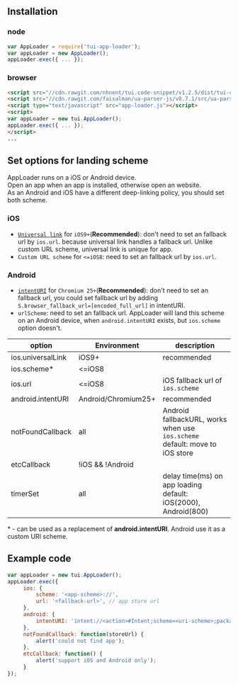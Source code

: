 ## Installation

### node

```javascript
var AppLoader = require('tui-app-loader');
var appLoader = new AppLoader();
appLoader.exec({ ... });
```

### browser
```html
<script src="//cdn.rawgit.com/nhnent/tui.code-snippet/v1.2.5/dist/tui-code-snippet.min.js"></script>
<script src="//cdn.rawgit.com/faisalman/ua-parser-js/v0.7.1/src/ua-parser.min.js"></script>
<script type="text/javascript" src="app-loader.js"></script>
<script>
var appLoader = new tui.AppLoader();
appLoader.exec({ ... });
</script>
...
```

## Set options for landing scheme
AppLoader runs on a iOS or Android device.  
Open an app when an app is installed, otherwise open an website.  
As an Android and iOS have a different deep-linking policy, you should set both scheme.

### iOS
* [`Universal link`](https://developer.apple.com/library/content/documentation/General/Conceptual/AppSearch/UniversalLinks.html) for `iOS9+`(**Recommended**): don't need to set an fallback url by `ios.url`. because universal link handles a fallback url. Unlike custom URL scheme, universal link is unique for app.
* `Custom URL scheme` for `<=iOS8`:  need to set an fallback url by `ios.url`.

### Android
* [`intentURI`](https://developer.chrome.com/multidevice/android/intents) for `Chromium 25+`(**Recommended**): don't need to set an fallback url, you could set fallback url by adding `S.browser_fallback_url=[encoded_full_url]` in intentURI.
* `urlScheme`: need to set an fallback url. AppLoader will land this scheme on an Android device, when `android.intentURI` exists, but `ios.scheme` option doesn't.

| option  | Environment | description |
| -- | -- | -- |
| ios.universalLink | iOS9+ | recommended |
| ios.scheme* | <=iOS8 | |
| ios.url | <=iOS8 | iOS fallback url of `ios.scheme`|
| android.intentURI | Android/Chromium25+ | recommended |
| notFoundCallback | all | Android fallbackURL, works when use `ios.scheme` <br> default: move to iOS store |
| etcCallback | !iOS && !Android | |
| timerSet | all | delay time(ms) on app loading <br> default: iOS(2000), Android(800) |

\* - can be used as  a replacement of **android.intentURI**. Android use it as a custom URI scheme.

## Example code

```javascript
var appLoader = new tui.AppLoader();
appLoader.exec({
     ios: {
         scheme: '<app-scheme>://',
         url: '<fallback-url>', // app store url
     },
     android: {
         intentURI: 'intent://<action>#Intent;scheme=<uri-scheme>;package=<package-name>;S.browser_fallback_url=<encoded-fallback-url>;end'
     },
     notFoundCallback: function(storeUrl) {
         alert('could not find app');
     },
     etcCallback: function() {
         alert('support iOS and Android only');
     }
});
```
